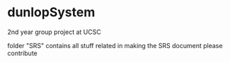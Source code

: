 # dunlopSystem
2nd year group project at UCSC

folder "SRS" contains all stuff related in making the SRS document
please contribute
